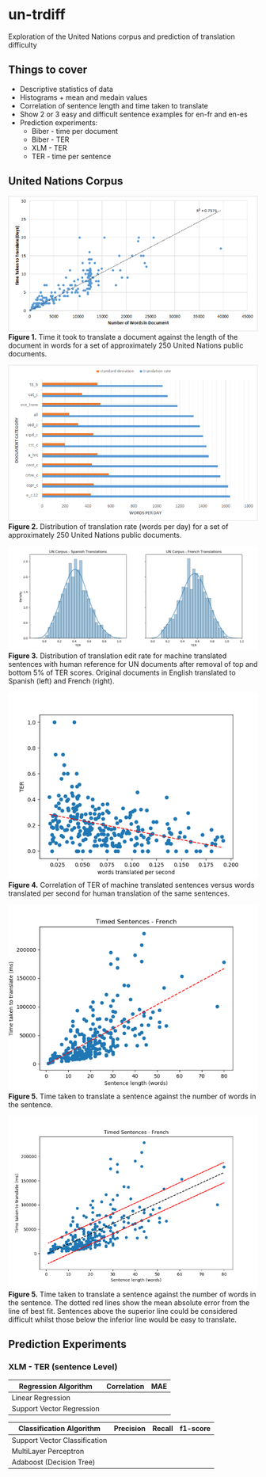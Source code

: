 # un-trdiff
Exploration of the United Nations corpus and prediction of translation difficulty

## Things to cover

- Descriptive statistics of data
- Histograms + mean and medain values
- Correlation of sentence length and time taken to translate
- Show 2 or 3 easy and difficult sentence examples for en-fr and en-es
- Prediction experiments:
    + Biber - time per document
    + Biber - TER
    + XLM - TER
    + TER - time per sentence

## United Nations Corpus
![UN_Words_PerDay](img/un_words_per_day.png)    
**Figure 1.** Time it took to translate a document against the length of the document in words for a set of approximately 250 United Nations public documents.

![UN_Words_PerDay_Category](img/un_wpd_category.png)    
**Figure 2.** Distribution of translation rate (words per day) for a set of approximately 250 United Nations public documents.

![UN_TER_Histogram](img/un_ter_hist.png)    
**Figure 3.** Distribution of translation edit rate for machine translated sentences with human reference for UN documents after removal of top and bottom 5% of TER scores. Original documents in English translated to Spanish (left) and French (right). 

![UN_TER_PerSec](img/un_ter_wps.png)    
**Figure 4.** Correlation of TER of machine translated sentences versus words translated per second for human translation of the same sentences.

![Fr_Timed_Sentences_Time_Words](img/french_time_words.png)    
**Figure 5.** Time taken to translate a sentence against the number of words in the sentence.

![Fr_Timed_Sentences_Time_Words_MAE](img/french_time_words_MAE.png)     
**Figure 5.** Time taken to translate a sentence against the number of words in the sentence. The dotted red lines show the mean absolute error from the line of best fit. Sentences above the superior line could be considered difficult whilst those below the inferior line would be easy to translate.

## Prediction Experiments

### XLM - TER (sentence Level)

|Regression Algorithm      | Correlation | MAE |
|--------------------------|-------------|-----|
|Linear Regression         | |
|Support Vector Regression | |

| Classification Algorithm     | Precision | Recall | f1-score | 
|------------------------------|-----------|--------|----------|
|Support Vector Classification | | |
|MultiLayer Perceptron         | | |
|Adaboost (Decision Tree)      | | |
